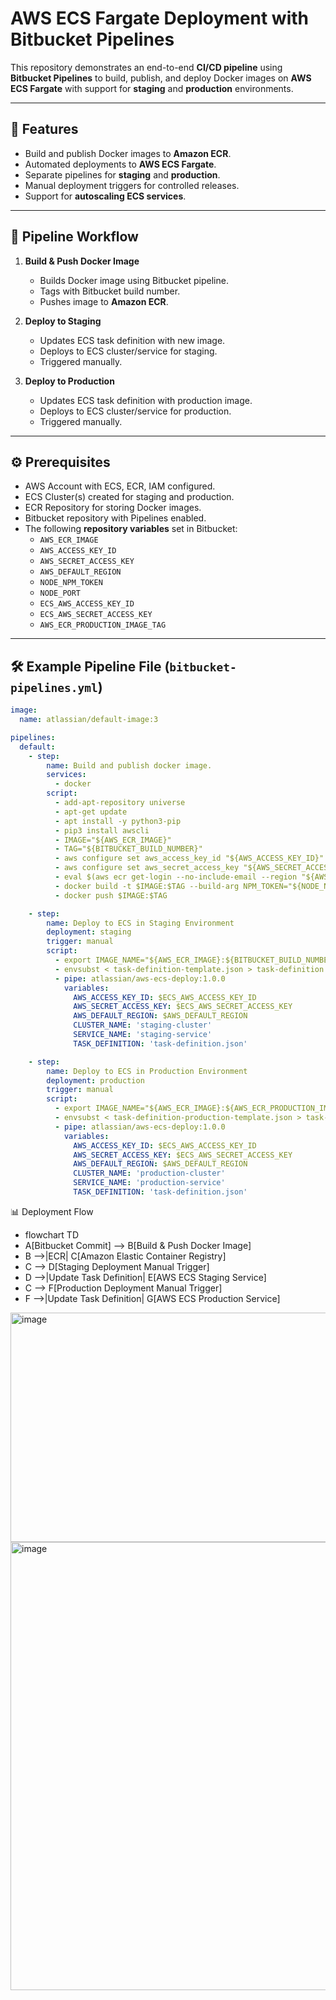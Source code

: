 # AWS ECS Fargate Deployment with Bitbucket Pipelines

This repository demonstrates an end-to-end **CI/CD pipeline** using **Bitbucket Pipelines** to build, publish, and deploy Docker images on **AWS ECS Fargate** with support for **staging** and **production** environments.

---

## 🚀 Features
- Build and publish Docker images to **Amazon ECR**.
- Automated deployments to **AWS ECS Fargate**.
- Separate pipelines for **staging** and **production**.
- Manual deployment triggers for controlled releases.
- Support for **autoscaling ECS services**.

---

## 📂 Pipeline Workflow
1. **Build & Push Docker Image**
   - Builds Docker image using Bitbucket pipeline.
   - Tags with Bitbucket build number.
   - Pushes image to **Amazon ECR**.

2. **Deploy to Staging**
   - Updates ECS task definition with new image.
   - Deploys to ECS cluster/service for staging.
   - Triggered manually.

3. **Deploy to Production**
   - Updates ECS task definition with production image.
   - Deploys to ECS cluster/service for production.
   - Triggered manually.

---

## ⚙️ Prerequisites
- AWS Account with ECS, ECR, IAM configured.
- ECS Cluster(s) created for staging and production.
- ECR Repository for storing Docker images.
- Bitbucket repository with Pipelines enabled.
- The following **repository variables** set in Bitbucket:
  - `AWS_ECR_IMAGE`
  - `AWS_ACCESS_KEY_ID`
  - `AWS_SECRET_ACCESS_KEY`
  - `AWS_DEFAULT_REGION`
  - `NODE_NPM_TOKEN`
  - `NODE_PORT`
  - `ECS_AWS_ACCESS_KEY_ID`
  - `ECS_AWS_SECRET_ACCESS_KEY`
  - `AWS_ECR_PRODUCTION_IMAGE_TAG`

---

## 🛠️ Example Pipeline File (`bitbucket-pipelines.yml`)
```yaml
image:
  name: atlassian/default-image:3

pipelines:
  default:
    - step:
        name: Build and publish docker image.
        services:
          - docker
        script:
          - add-apt-repository universe
          - apt-get update
          - apt install -y python3-pip
          - pip3 install awscli
          - IMAGE="${AWS_ECR_IMAGE}"
          - TAG="${BITBUCKET_BUILD_NUMBER}"
          - aws configure set aws_access_key_id "${AWS_ACCESS_KEY_ID}"
          - aws configure set aws_secret_access_key "${AWS_SECRET_ACCESS_KEY}"
          - eval $(aws ecr get-login --no-include-email --region "${AWS_DEFAULT_REGION}" | sed 's;https://;;g')
          - docker build -t $IMAGE:$TAG --build-arg NPM_TOKEN="${NODE_NPM_TOKEN}" --build-arg PORT="${NODE_PORT}" .
          - docker push $IMAGE:$TAG

    - step:
        name: Deploy to ECS in Staging Environment
        deployment: staging
        trigger: manual
        script:
          - export IMAGE_NAME="${AWS_ECR_IMAGE}:${BITBUCKET_BUILD_NUMBER}"
          - envsubst < task-definition-template.json > task-definition.json
          - pipe: atlassian/aws-ecs-deploy:1.0.0
            variables:
              AWS_ACCESS_KEY_ID: $ECS_AWS_ACCESS_KEY_ID
              AWS_SECRET_ACCESS_KEY: $ECS_AWS_SECRET_ACCESS_KEY
              AWS_DEFAULT_REGION: $AWS_DEFAULT_REGION
              CLUSTER_NAME: 'staging-cluster'
              SERVICE_NAME: 'staging-service'
              TASK_DEFINITION: 'task-definition.json'

    - step:
        name: Deploy to ECS in Production Environment
        deployment: production
        trigger: manual
        script:
          - export IMAGE_NAME="${AWS_ECR_IMAGE}:${AWS_ECR_PRODUCTION_IMAGE_TAG}"
          - envsubst < task-definition-production-template.json > task-definition.json
          - pipe: atlassian/aws-ecs-deploy:1.0.0
            variables:
              AWS_ACCESS_KEY_ID: $ECS_AWS_ACCESS_KEY_ID
              AWS_SECRET_ACCESS_KEY: $ECS_AWS_SECRET_ACCESS_KEY
              AWS_DEFAULT_REGION: $AWS_DEFAULT_REGION
              CLUSTER_NAME: 'production-cluster'
              SERVICE_NAME: 'production-service'
              TASK_DEFINITION: 'task-definition.json'


```

📊 Deployment Flow

- flowchart TD
-  A[Bitbucket Commit] --> B[Build & Push Docker Image]
-  B -->|ECR| C[Amazon Elastic Container Registry]
-  C --> D[Staging Deployment Manual Trigger]
-  D -->|Update Task Definition| E[AWS ECS Staging Service]
-  C --> F[Production Deployment Manual Trigger]
-  F -->|Update Task Definition| G[AWS ECS Production Service]

<img width="1193" height="367" alt="image" src="https://github.com/user-attachments/assets/3a9bb13f-d65c-4c5d-bbdf-c1f7c0f4cd1c" />
<img width="1041" height="717" alt="image" src="https://github.com/user-attachments/assets/2bd4d825-2b8d-470c-be12-3e10401cbcb2" />


